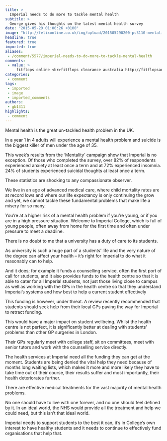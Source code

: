 ```yaml
---
title: >
  Imperial needs to do more to tackle mental health
subtitle: >
  George gives his thoughts on the latest mental health survey
date: "2015-05-29 01:00:26 +0100"
image: "http://felixonline.co.uk/img/upload/201505290200-ps3110-mentality-report.jpg"
headline: true
featured: true
imported: true
aliases:
 - /comment/5577/imperial-needs-to-do-more-to-tackle-mental-health
comments:
 - value: >
     fitflops online <br>fitflops clearance australia http://fitflopsau.blogspot.com/,fitflops sale australia <br>fitflops cheap http://www.australiafitflops.com/,birkenstocks sydney <br>birkenstocks australia http://birkenstockaustralia2013.blogspot.com/,christian louboutin bianca <br>cheap christian louboutin http://canadachristianlouboutin.blogspot.com/,christian louboutin pronounce <br>cheap christian louboutin canada http://canadachristianlouboutinoutlet.blogspot.com/,red soles <br>christian louboutin online store http://christianlouboutincanadaoutlet.blogspot.com/,christian louboutin slingblacks sale <br>christian louboutin outlet online http://canadachristianlouboutin.blogspot.com/
categories:
 - comment
tags:
 - imported
 - image
 - imported_comments
authors:
 - gb1311
highlights:
 - comment
---
```


Mental health is the great un-tackled health problem in the UK.

In a year 1 in 4 adults will experience a mental health problem and suicide is the biggest killer of men under the age of 35.

This week’s results from the ‘Mentality’ campaign show that Imperial is no exception. Of those who completed the survey, over 82% of respondents experienced anxiety at least once a term and at 72% experienced insomnia. 24% of students experienced suicidal thoughts at least once a term.

These statistics are shocking to any compassionate observer.

We live in an age of advanced medical care, where child mortality rates are at record lows and where our life expectancy is only continuing the grow and yet, we cannot tackle these fundamental problems that make life a misery for so many.

You’re at a higher risk of a mental health problem if you’re young, or if you are in a high pressure situation. Welcome to Imperial College, which is full of young people, often away from home for the first time and often under pressure to meet a deadline.

There is no doubt to me that a university has a duty of care to its students.

As university is such a huge part of a students’ life and the very nature of the degree can affect your health – it’s right for Imperial to do what it reasonably can to help.

And it does; for example it funds a counselling service, often the first port of call for students, and it also provides funds to the health centre so that it is able to cater for all Imperial students, not just those living close to campus as well as working with the GPs in the health centre so that they understand Imperial’s systems and how best to help a current student effectively

This funding is however, under threat. A review recently recommended that students should seek help from their local GPs paving the way for Imperial to retract funding.

This would have a major impact on student wellbeing. Whilst the health centre is not perfect, it is significantly better at dealing with students’ problems than other GP surgeries in London.

Their GPs regularly meet with college staff, sit on committees, meet with senior tutors and work with the counselling service directly.

The health services at Imperial need all the funding they can get at the moment. Students are being denied the vital help they need because of months long waiting lists, which makes it more and more likely they have to take time out of their course, their results suffer and most importantly, their health deteriorates further.

There are effective medical treatments for the vast majority of mental health problems.

No one should have to live with one forever, and no one should feel defined by it. In an ideal world, the NHS would provide all the treatment and help we could need, but this isn’t that ideal world.

Imperial needs to support students to the best it can, it’s in College’s own interest to have healthy students and it needs to continue to effectively fund organisations that help that.
